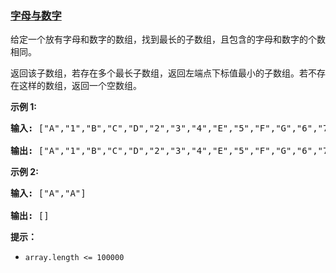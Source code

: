 ### [ 字母与数字](https://leetcode-cn.com/problems/find-longest-subarray-lcci)

<p>给定一个放有字母和数字的数组，找到最长的子数组，且包含的字母和数字的个数相同。</p>

<p>返回该子数组，若存在多个最长子数组，返回左端点下标值最小的子数组。若不存在这样的数组，返回一个空数组。</p>

<p><strong>示例 1:</strong></p>

<pre>
<strong>输入: </strong>["A","1","B","C","D","2","3","4","E","5","F","G","6","7","H","I","J","K","L","M"]

<strong>输出: </strong>["A","1","B","C","D","2","3","4","E","5","F","G","6","7"]
</pre>

<p><strong>示例 2:</strong></p>

<pre>
<strong>输入: </strong>["A","A"]

<strong>输出: </strong>[]
</pre>

<p><strong>提示：</strong></p>

<ul>
	<li><code>array.length <= 100000</code></li>
</ul>
